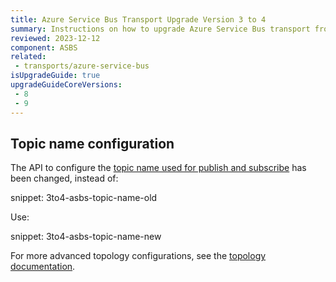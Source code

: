 ```yaml
---
title: Azure Service Bus Transport Upgrade Version 3 to 4
summary: Instructions on how to upgrade Azure Service Bus transport from version 3 to 4
reviewed: 2023-12-12
component: ASBS
related:
 - transports/azure-service-bus
isUpgradeGuide: true
upgradeGuideCoreVersions:
 - 8
 - 9
---
```


## Topic name configuration

The API to configure the [topic name used for publish and subscribe](/transports/azure-service-bus/configuration.md#entity-creation-topology) has been changed, instead of:

snippet: 3to4-asbs-topic-name-old

Use:

snippet: 3to4-asbs-topic-name-new

For more advanced topology configurations, see the [topology documentation](/transports/azure-service-bus/topology.md).
